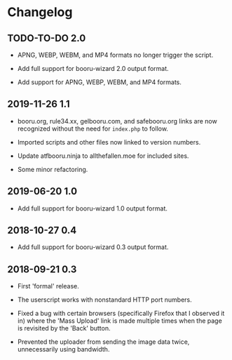 # Changelog

## TODO-TO-DO 2.0

* APNG, WEBP, WEBM, and MP4 formats no longer trigger the script.

* Add full support for booru-wizard 2.0 output format.

* Add support for APNG, WEBP, WEBM, and MP4 formats.

## 2019-11-26 1.1

* booru.org, rule34.xx, gelbooru.com, and safebooru.org links are now recognized without the need for `index.php` to follow.

* Imported scripts and other files now linked to version numbers.

* Update atfbooru.ninja to allthefallen.moe for included sites.

* Some minor refactoring.

## 2019-06-20 1.0

* Add full support for booru-wizard 1.0 output format.

## 2018-10-27 0.4

* Add full support for booru-wizard 0.3 output format.

## 2018-09-21 0.3

* First 'formal' release.

* The userscript works with nonstandard HTTP port numbers.

* Fixed a bug with certain browsers (specifically Firefox that I observed it in) where the 'Mass Upload' link is made multiple times when the page is revisited by the 'Back' button.

* Prevented the uploader from sending the image data twice, unnecessarily using bandwidth.
